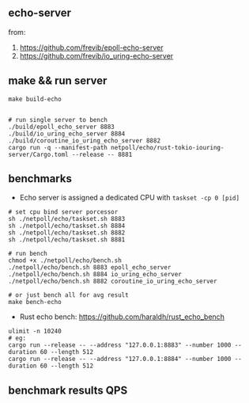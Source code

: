## echo-server
from: 
1. https://github.com/frevib/epoll-echo-server
2. https://github.com/frevib/io_uring-echo-server

## make && run server
```shell
make build-echo


# run single server to bench
./build/epoll_echo_server 8883
./build/io_uring_echo_server 8884
./build/coroutine_io_uring_echo_server 8882
cargo run -q --manifest-path netpoll/echo/rust-tokio-iouring-server/Cargo.toml --release -- 8881
```

## benchmarks
* Echo server is assigned a dedicated CPU with `taskset -cp 0 [pid]`
```shell
# set cpu bind server porcessor
sh ./netpoll/echo/taskset.sh 8883
sh ./netpoll/echo/taskset.sh 8884
sh ./netpoll/echo/taskset.sh 8882
sh ./netpoll/echo/taskset.sh 8881

# run bench
chmod +x ./netpoll/echo/bench.sh
./netpoll/echo/bench.sh 8883 epoll_echo_server
./netpoll/echo/bench.sh 8884 io_uring_echo_server
./netpoll/echo/bench.sh 8882 coroutine_io_uring_echo_server

# or just bench all for avg result
make bench-echo
```

* Rust echo bench: https://github.com/haraldh/rust_echo_bench 
```shell
ulimit -n 10240
# eg:
cargo run --release -- --address "127.0.0.1:8883" --number 1000 --duration 60 --length 512
cargo run --release -- --address "127.0.0.1:8884" --number 1000 --duration 60 --length 512
```

## benchmark results QPS
